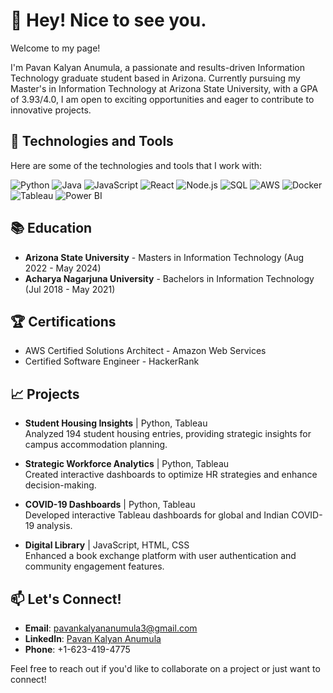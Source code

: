 # 👋 Hey! Nice to see you.

Welcome to my page!

I'm Pavan Kalyan Anumula, a passionate and results-driven Information Technology graduate student based in Arizona. Currently pursuing my Master's in Information Technology at Arizona State University, with a GPA of 3.93/4.0, I am open to exciting opportunities and eager to contribute to innovative projects.

## 🔧 Technologies and Tools
Here are some of the technologies and tools that I work with:

![Python](https://img.shields.io/badge/Python-3776AB?style=for-the-badge&logo=python&logoColor=white)
![Java](https://img.shields.io/badge/Java-007396?style=for-the-badge&logo=java&logoColor=white)
![JavaScript](https://img.shields.io/badge/JavaScript-323330?style=for-the-badge&logo=javascript&logoColor=F7DF1E)
![React](https://img.shields.io/badge/React-20232A?style=for-the-badge&logo=react&logoColor=61DAFB)
![Node.js](https://img.shields.io/badge/Node.js-339933?style=for-the-badge&logo=nodedotjs&logoColor=white)
![SQL](https://img.shields.io/badge/SQL-4479A1?style=for-the-badge&logo=postgresql&logoColor=white)
![AWS](https://img.shields.io/badge/AWS-232F3E?style=for-the-badge&logo=amazon-aws&logoColor=white)
![Docker](https://img.shields.io/badge/Docker-2496ED?style=for-the-badge&logo=docker&logoColor=white)
![Tableau](https://img.shields.io/badge/Tableau-E97627?style=for-the-badge&logo=Tableau&logoColor=white)
![Power BI](https://img.shields.io/badge/PowerBI-F2C811?style=for-the-badge&logo=Power%20BI&logoColor=white)

## 📚 Education
- **Arizona State University** - Masters in Information Technology (Aug 2022 - May 2024)
- **Acharya Nagarjuna University** - Bachelors in Information Technology (Jul 2018 - May 2021)


## 🏆 Certifications
- AWS Certified Solutions Architect - Amazon Web Services
- Certified Software Engineer - HackerRank


## 📈 Projects
- **Student Housing Insights** | Python, Tableau  
  Analyzed 194 student housing entries, providing strategic insights for campus accommodation planning.

- **Strategic Workforce Analytics** | Python, Tableau  
  Created interactive dashboards to optimize HR strategies and enhance decision-making.

- **COVID-19 Dashboards** | Python, Tableau  
  Developed interactive Tableau dashboards for global and Indian COVID-19 analysis.

- **Digital Library** | JavaScript, HTML, CSS  
  Enhanced a book exchange platform with user authentication and community engagement features.

## 📫 Let's Connect!
- **Email**: [pavankalyananumula3@gmail.com](mailto:pavankalyananumula3@gmail.com)
- **LinkedIn**: [Pavan Kalyan Anumula](https://www.linkedin.com/in/pavan-kalyan-anumula-60967a183/)
- **Phone**: +1-623-419-4775

Feel free to reach out if you'd like to collaborate on a project or just want to connect!
